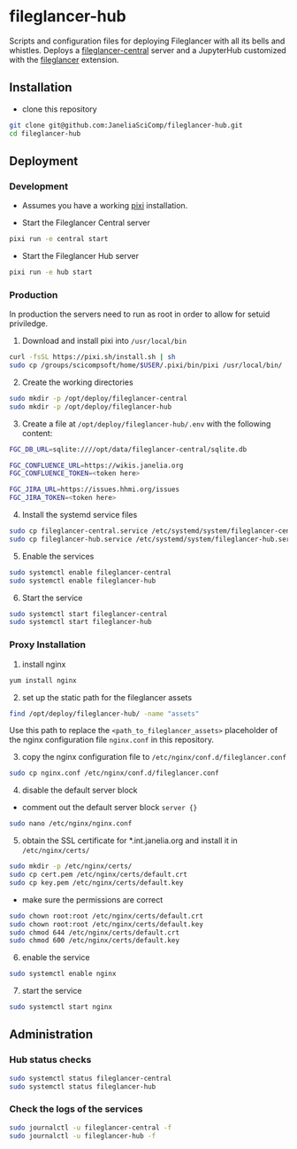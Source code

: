 # fileglancer-hub

Scripts and configuration files for deploying Fileglancer with all its bells and whistles. Deploys a [fileglancer-central](https://github.com/JaneliaSciComp/fileglancer-central) server and a JupyterHub customized with the [fileglancer](https://github.com/JaneliaSciComp/fileglancer) extension.

## Installation

- clone this repository
```bash
git clone git@github.com:JaneliaSciComp/fileglancer-hub.git
cd fileglancer-hub
```

## Deployment

### Development

- Assumes you have a working [pixi](https://pixi.sh) installation.

- Start the Fileglancer Central server
```bash
pixi run -e central start
```

- Start the Fileglancer Hub server
```bash
pixi run -e hub start
```

### Production

In production the servers need to run as root in order to allow for setuid priviledge. 

1. Download and install pixi into `/usr/local/bin`
```bash
curl -fsSL https://pixi.sh/install.sh | sh
sudo cp /groups/scicompsoft/home/$USER/.pixi/bin/pixi /usr/local/bin/
```

2. Create the working directories
```bash
sudo mkdir -p /opt/deploy/fileglancer-central
sudo mkdir -p /opt/deploy/fileglancer-hub
```

3. Create a file at `/opt/deploy/fileglancer-hub/.env` with the following content:
```bash
FGC_DB_URL=sqlite:////opt/data/fileglancer-central/sqlite.db

FGC_CONFLUENCE_URL=https://wikis.janelia.org
FGC_CONFLUENCE_TOKEN=<token here>

FGC_JIRA_URL=https://issues.hhmi.org/issues
FGC_JIRA_TOKEN=<token here>
```

4. Install the systemd service files
```bash
sudo cp fileglancer-central.service /etc/systemd/system/fileglancer-central.service
sudo cp fileglancer-hub.service /etc/systemd/system/fileglancer-hub.service
```
5. Enable the services
```bash
sudo systemctl enable fileglancer-central
sudo systemctl enable fileglancer-hub
```
6. Start the service
```bash
sudo systemctl start fileglancer-central
sudo systemctl start fileglancer-hub
```

### Proxy Installation
1. install nginx
```bash
yum install nginx
```
2. set up the static path for the fileglancer assets
```bash
find /opt/deploy/fileglancer-hub/ -name "assets"
```
Use this path to replace the `<path_to_fileglancer_assets>` placeholder of the nginx configuration file `nginx.conf` in this repository.

3. copy the nginx configuration file to `/etc/nginx/conf.d/fileglancer.conf`
```bash
sudo cp nginx.conf /etc/nginx/conf.d/fileglancer.conf
```
4. disable the default server block
- comment out the default server block `server {}`
```bash
sudo nano /etc/nginx/nginx.conf
```

5. obtain the SSL certificate for *.int.janelia.org and install it in `/etc/nginx/certs/`
```bash
sudo mkdir -p /etc/nginx/certs/
sudo cp cert.pem /etc/nginx/certs/default.crt
sudo cp key.pem /etc/nginx/certs/default.key
```
- make sure the permissions are correct
```bash
sudo chown root:root /etc/nginx/certs/default.crt
sudo chown root:root /etc/nginx/certs/default.key
sudo chmod 644 /etc/nginx/certs/default.crt
sudo chmod 600 /etc/nginx/certs/default.key
```

6. enable the service
```bash
sudo systemctl enable nginx
```
7. start the service
```bash
sudo systemctl start nginx
```

## Administration

### Hub status checks

```bash
sudo systemctl status fileglancer-central
sudo systemctl status fileglancer-hub
```

### Check the logs of the services

```bash
sudo journalctl -u fileglancer-central -f
sudo journalctl -u fileglancer-hub -f
```
